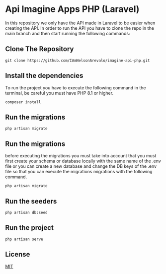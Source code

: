 # Api Imagine Apps PHP (Laravel)

In this repository we only have the API made in Laravel to be easier when creating the API.
In order to run the API you have to clone the repo in the main branch and then start running the following commands:

## Clone The Repository

```terminal
git clone https://github.com/IAmNelsonArevalo/imagine-api-php.git
```

## Install the dependencies

To run the project you have to execute the following command in the terminal, be careful you must have PHP 8.1 or higher.

```terminal
composer install
```

## Run the migrations



```terminal
php artisan migrate
```

## Run the migrations

before executing the migrations you must take into account that you must first create your schema or database locally with the same name of the .env file or you can create a new database and change the DB keys of the .env file so that you can execute the migrations migrations with the following command.

```terminal
php artisan migrate
```

## Run the seeders

```terminal
php artisan db:seed
```

## Run the project

```terminal
php artisan serve
```


## License

[MIT](https://choosealicense.com/licenses/mit/)

